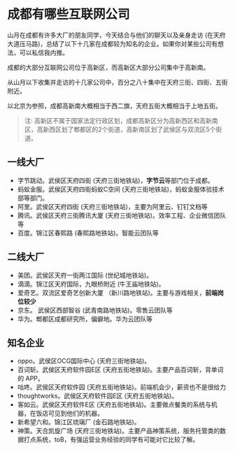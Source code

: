 # 成都有哪些互联网公司

山月在成都有许多大厂的朋友同学，今天结合与他们的聊天以及亲身走访 (在天府大道压马路)，总结了以下十几家在成都较为知名的企业。如果你对某些公司有想法，可以私信我内推。

成都的大部分互联网公司位于高新区，而高新区大部分公司集中于高新南。

从山月以下收集并走访的十几家公司中，百分之八十集中在天府三街、四街、五街附近。

以北京为参照，成都高新南大概相当于西二旗，天府五街大概相当于上地五街。

> 注: 高新区不属于国家法定行政区划，成都高新区分为高新西区和高新南区，高新西区划了郫都区的2个街道，高新南区划了武侯区与双流区5个街道。

## 一线大厂

+ 字节跳动。武侯区天府四街 (天府三街地铁站)，**字节云**等部门位于成都。
+ 蚂蚁金服。武侯区天府四街蚂蚁C空间 (天府三街地铁站)，蚂蚁金服体验技术部等部门。
+ 阿里。武侯区天府四街 (天府三街地铁站)，主要为阿里云、钉钉文档等
+ 腾讯。武侯区天府三街腾讯大厦 (天府三街地铁站)。效率工程、企业微信团队等
+ 百度。锦江区春熙路 (春熙路地铁站)。智能云团队等

## 二线大厂

+ 美团。武侯区天府一街两江国际 (世纪城地铁站)。
+ 滴滴。锦江区天府国际，九眼桥附近 (牛王庙地铁站)。
+ 爱奇艺。双流区爱奇艺创新大厦 （新川路地铁站)。主要与游戏相关，**前端岗位较少**
+ 京东。 武侯区西部智谷 (武青南路地铁站)。零售云团队等
+ 华为。郫都区成都研究所，偏僻地。华为云团队等

## 知名企业

+ oppo。武侯区OCG国际中心 (天府三街地铁站)。
+ 百词斩。武侯区天府软件园E区 (天府五街地铁站)。主要产品百词斩，背单词的 APP。
+ 咕咚。武侯区天府软件园 (天府五街地铁站)。前端机会少，薪资也不是很给力
+ thoughtworks。武侯区天府软件园E区 (天府五街地铁站)。
+ 客如云。武侯区天府软件E区 (天府五街地铁站)。主要做点餐类的系统与机器，在饭店可见到他们的机器。
+ 新希望六和。锦江区琉璃厂 (金石路地铁站)。
+ 神策。天合凯旋广场 (天府三街地铁站)。主要产品神策系统，服务托管类的数据打点系统，toB，有强运营业务经验的同学有可能对它比较了解。

